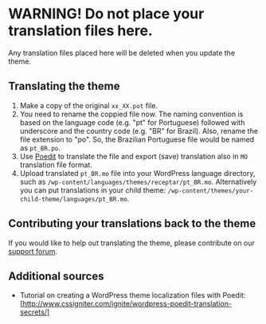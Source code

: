 # WARNING! Do not place your translation files here.

Any translation files placed here will be deleted when you update the theme.

## Translating the theme

1. Make a copy of the original `xx_XX.pot` file.
2. You need to rename the coppied file now. The naming convention is based on the language code (e.g. "pt" for Portuguese) followed with underscore and the country code (e.g. "BR" for Brazil). Also, rename the file extension to "po". So, the Brazilian Portuguese file would be named as `pt_BR.po`.
3. Use [Poedit](http://www.poedit.net/) to translate the file and export (save) translation also in `MO` translation file format.
4. Upload translated `pt_BR.mo` file into your WordPress language directory, such as `/wp-content/languages/themes/receptar/pt_BR.mo`. Alternatively you can put translations in your child theme: `/wp-content/themes/your-child-theme/languages/pt_BR.mo`.

## Contributing your translations back to the theme

If you would like to help out translating the theme, please contribute on our [support forum](http://support.webmandesign.eu/).

## Additional sources

* Tutorial on creating a WordPress theme localization files with Poedit: [http://www.cssigniter.com/ignite/wordpress-poedit-translation-secrets/]